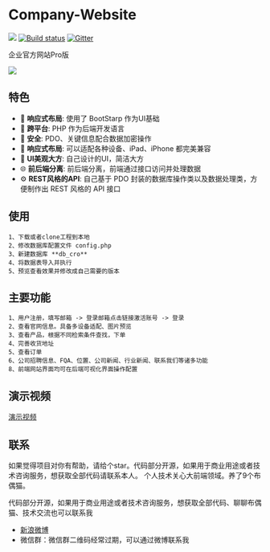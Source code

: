 


# Company-Website

[![](https://img.shields.io/badge/release-2019--12--28-blueviolet)](https://github.com/FantasticLBP/Company-Website) [![Build status](https://img.shields.io/badge/building-passing-brightgreen.svg)](https://github.com/FantasticLBP/Company-Website) [![Gitter](https://img.shields.io/badge/chat-weibo-orange.svg)](https://weibo.com/3194053975/profile?rightmod=1&wvr=6&mod=personinfo)

企业官方网站Pro版

![](https://github.com/FantasticLBP/Company-Website/raw/master/snapshot/1.png)




## 特色

- :gem: **响应式布局**: 使用了 BootStarp 作为UI基础
- :triangular_ruler: **跨平台**: PHP 作为后端开发语言
- :rocket: **安全**: PDO、关键信息配合数据加密操作
- :iphone: **响应式布局**: 可以适配各种设备、iPad、iPhone 都完美兼容
- :art: **UI美观大方**: 自己设计的UI，简洁大方
- :globe_with_meridians: **前后端分离**: 前后端分离，前端通过接口访问并处理数据
- :gear: **REST风格的API**: 自己基于 PDO 封装的数据库操作类以及数据处理类，方便制作出 REST 风格的 API 接口



## 使用

```
1、下载或者clone工程到本地
2、修改数据库配置文件 config.php 
3、新建数据库 **db_cro**
4、将数据表导入并执行
5、预览查看效果并修改成自己需要的版本
```



## 主要功能

```
1、用户注册，填写邮箱 -> 登录邮箱点击链接激活账号 -> 登录
2、查看官网信息。具备多设备适配、图片预览
3、查看产品，根据不同检索条件查找，下单
4、完善收货地址
5、查看订单
6、公司招聘信息、FQA、位置、公司新闻、行业新闻、联系我们等诸多功能
8、前端网站界面均可在后端可视化界面操作配置
```



## 演示视频

[演示视频](https://weibo.com/tv/v/HlPeb7gr8?fid=1034:4352016257099164)




## 联系
如果觉得项目对你有帮助，请给个star。代码部分开源，如果用于商业用途或者技术咨询服务，想获取全部代码请联系本人。
个人技术关心大前端领域。养了9个布偶猫。

代码部分开源，如果用于商业用途或者技术咨询服务，想获取全部代码、聊聊布偶猫、技术交流也可以联系我

- [新浪微博](http://weibo.com/u/3194053975)
- 微信群：微信群二维码经常过期，可以通过微博联系我
